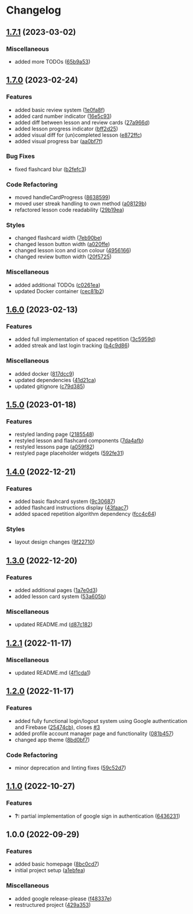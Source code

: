 # Changelog

## [1.7.1](https://github.com/SethCohen/ASL/compare/v1.7.0...v1.7.1) (2023-03-02)


### Miscellaneous

* added more TODOs ([65b9a53](https://github.com/SethCohen/ASL/commit/65b9a53bf86dcd7b79bc67a7519862f8afdcfe89))

## [1.7.0](https://github.com/SethCohen/ASL/compare/v1.6.0...v1.7.0) (2023-02-24)


### Features

* added basic review system ([1e0fa8f](https://github.com/SethCohen/ASL/commit/1e0fa8f831d468124ba4b581fd97c8abde4c9071))
* added card number indicator ([16e5c93](https://github.com/SethCohen/ASL/commit/16e5c939504f96ceb6881786ccc3873b2d578d12))
* added diff  between lesson and review cards ([27a966d](https://github.com/SethCohen/ASL/commit/27a966d18aa7a132d6a62f4a5b900bfd5976e946))
* added lesson progress indicator ([bff2d25](https://github.com/SethCohen/ASL/commit/bff2d25ba3beeac59ba18b4392b1787a6d200527))
* added visual diff for (un)completed lesson ([e872ffc](https://github.com/SethCohen/ASL/commit/e872ffcb040bd25c24adfa4548e2b51beb5b5164))
* added visual progress bar ([aa0bf7f](https://github.com/SethCohen/ASL/commit/aa0bf7f74929439d13d4529b5c2fbefda25635f4))


### Bug Fixes

* fixed flashcard blur ([b2fefc3](https://github.com/SethCohen/ASL/commit/b2fefc3c7e1e8b47c93d4fbb5ed119090309ba66))


### Code Refactoring

* moved handleCardProgress ([8638599](https://github.com/SethCohen/ASL/commit/8638599c45d0258355e3b370a033afd16952f730))
* moved user streak handling to own method ([a08129b](https://github.com/SethCohen/ASL/commit/a08129b4fc7e75d9dacb284278bc308d8cf97a58))
* refactored lesson code readability ([29b19ea](https://github.com/SethCohen/ASL/commit/29b19ea046371e2759edb91ae8a5aad81b65acd3))


### Styles

* changed flashcard width ([7eb90be](https://github.com/SethCohen/ASL/commit/7eb90be8d8eac9bc61fbefc2458aedf896973937))
* changed lesson button width ([a020ffe](https://github.com/SethCohen/ASL/commit/a020ffe169006d1f3dd21f10eecc1a4ac2aa9126))
* changed lesson icon and icon colour ([4956166](https://github.com/SethCohen/ASL/commit/49561669f2996f72e22d4af1f5b7c4d9d4cc5fd8))
* changed review button width ([20f5725](https://github.com/SethCohen/ASL/commit/20f5725797ee418d29c78c4d0db094ed34f1b445))


### Miscellaneous

* added additional TODOs ([c0261ea](https://github.com/SethCohen/ASL/commit/c0261eaed969316157b57087fa9bba955d2fbef0))
* updated Docker container ([cec81b2](https://github.com/SethCohen/ASL/commit/cec81b2a4d86987ff9d3adf09bf9d99b84f27f0b))

## [1.6.0](https://github.com/SethCohen/ASL/compare/v1.5.0...v1.6.0) (2023-02-13)


### Features

* added full implementation of spaced repetition ([3c5959d](https://github.com/SethCohen/ASL/commit/3c5959de1c4fcea42f8f8a94d71d65bbf742f74e))
* added streak and last login tracking ([b4c9d86](https://github.com/SethCohen/ASL/commit/b4c9d867db552f36d9f95aef99fdce7e1379a95d))


### Miscellaneous

* added docker ([817dcc9](https://github.com/SethCohen/ASL/commit/817dcc9dd785ac7e9ca8f86d99f8d6dda52f8599))
* updated dependencies ([41d21ca](https://github.com/SethCohen/ASL/commit/41d21cae26790b2036ac2aa64c4f84b79e062eb4))
* updated gitignore ([c79d385](https://github.com/SethCohen/ASL/commit/c79d3855a6d677b11a6fc59fd22266a405cafb98))

## [1.5.0](https://github.com/SethCohen/ASL/compare/v1.4.0...v1.5.0) (2023-01-18)


### Features

* restyled landing page ([2185548](https://github.com/SethCohen/ASL/commit/2185548af942697dae0bba0b1bb091888a3581b7))
* restyled lesson and flashcard components ([7da4afb](https://github.com/SethCohen/ASL/commit/7da4afbc2ea2da33ec6ad699f017325b9d228e27))
* restyled lessons page ([a059f82](https://github.com/SethCohen/ASL/commit/a059f8299580857f53ff1c0e55fb40c2bb17c200))
* restyled page placeholder widgets ([592fe31](https://github.com/SethCohen/ASL/commit/592fe31cb5bae72f2db5f6a44dc738d74f39299a))

## [1.4.0](https://github.com/SethCohen/ASL/compare/v1.3.0...v1.4.0) (2022-12-21)


### Features

* added basic flashcard system ([9c30687](https://github.com/SethCohen/ASL/commit/9c30687bf9e8cbe69e49ed68149c6fd6b14c48dc))
* added flashcard instructions display ([43faac7](https://github.com/SethCohen/ASL/commit/43faac7da02d3e15c19c937891aae36de8a98b07))
* added spaced repetition algorithm dependency ([fcc4c64](https://github.com/SethCohen/ASL/commit/fcc4c643229b2190607a20249c3d2eee495fd73f))


### Styles

* layout design changes ([9f22710](https://github.com/SethCohen/ASL/commit/9f2271014d0eeb543856a20187373293a2ca75c5))

## [1.3.0](https://github.com/SethCohen/ASL/compare/v1.2.1...v1.3.0) (2022-12-20)


### Features

* added additional pages ([1a7e0d3](https://github.com/SethCohen/ASL/commit/1a7e0d379d9bcc3e1c219dc467ae67a172a30cb3))
* added lesson card system ([53a605b](https://github.com/SethCohen/ASL/commit/53a605bfff62831fb93607e0a5864a2661076e26))


### Miscellaneous

* updated README.md ([d87c182](https://github.com/SethCohen/ASL/commit/d87c182cb09d577261986cac97599d008d6615a8))

## [1.2.1](https://github.com/SethCohen/ASL/compare/v1.2.0...v1.2.1) (2022-11-17)


### Miscellaneous

* updated README.md ([4f1cda1](https://github.com/SethCohen/ASL/commit/4f1cda17b3c78d2e3d0d9ae32ddbe9db16e773fd))

## [1.2.0](https://github.com/SethCohen/ASL/compare/v1.1.0...v1.2.0) (2022-11-17)


### Features

* added fully functional login/logout system using Google authentication and Firebase ([25474cb](https://github.com/SethCohen/ASL/commit/25474cbae7de97c1a1ee3e658a58785580420e68)), closes [#3](https://github.com/SethCohen/ASL/issues/3)
* added profile account manager page and functionality ([081b457](https://github.com/SethCohen/ASL/commit/081b45775133520d92daa088b34b625329a7a0d3))
* changed app theme ([8bd0bf7](https://github.com/SethCohen/ASL/commit/8bd0bf7c8e9689909675955bc0b311e5d760b3cd))


### Code Refactoring

* minor deprecation and linting fixes ([59c52d7](https://github.com/SethCohen/ASL/commit/59c52d7e4e25a58c64cffb9d816f5735304b12ce))

## [1.1.0](https://github.com/SethCohen/ASL/compare/v1.0.0...v1.1.0) (2022-10-27)


### Features

* **?:** partial implementation of google sign in authentication ([6436231](https://github.com/SethCohen/ASL/commit/6436231d3de8312a95616bfafd6fa32e74872e50))

## 1.0.0 (2022-09-29)


### Features

* added basic homepage ([8bc0cd7](https://github.com/SethCohen/ASL/commit/8bc0cd75344948c0ac6aa8aaa9e014891725d8d3))
* initial project setup ([a1ebfea](https://github.com/SethCohen/ASL/commit/a1ebfea9b703835f08777ecbb369662ab40c0b6e))


### Miscellaneous

* added google release-please ([f48337e](https://github.com/SethCohen/ASL/commit/f48337ec8bac3feae32ef159cb19aa1324e872af))
* restructured project ([429a353](https://github.com/SethCohen/ASL/commit/429a3530a873a2e4771a4ec1255bf1f45cb5b69f))

